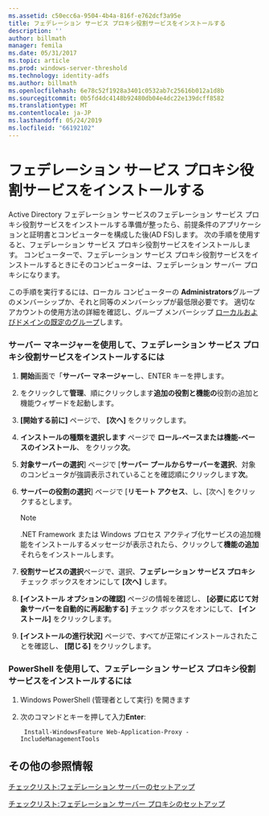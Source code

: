 ```yaml
---
ms.assetid: c50ecc6a-9504-4b4a-816f-e762dcf3a95e
title: フェデレーション サービス プロキシ役割サービスをインストールする
description: ''
author: billmath
manager: femila
ms.date: 05/31/2017
ms.topic: article
ms.prod: windows-server-threshold
ms.technology: identity-adfs
ms.author: billmath
ms.openlocfilehash: 6e78c52f1928a3401c0532ab7c25616b012a1d8b
ms.sourcegitcommit: 0b5fd4dc4148b92480db04e4dc22e139dcff8582
ms.translationtype: MT
ms.contentlocale: ja-JP
ms.lasthandoff: 05/24/2019
ms.locfileid: "66192102"
---
```

# <a name="install-the-federation-service-proxy-role-service"></a>フェデレーション サービス プロキシ役割サービスをインストールする

Active Directory フェデレーション サービスのフェデレーション サービス プロキシ役割サービスをインストールする準備が整ったら、前提条件のアプリケーションと証明書とコンピューターを構成した後\(AD FS\)します。 次の手順を使用すると、フェデレーション サービス プロキシ役割サービスをインストールします。 コンピューターで、フェデレーション サービス プロキシ役割サービスをインストールするときにそのコンピューターは、フェデレーション サーバー プロキシになります。  
  
この手順を実行するには、ローカル コンピューターの **Administrators**グループのメンバーシップか、それと同等のメンバーシップが最低限必要です。  適切なアカウントの使用方法の詳細を確認し、グループ メンバーシップ [ローカルおよびドメインの既定のグループ](https://go.microsoft.com/fwlink/?LinkId=83477)します。   
  
### <a name="to-install-the-federation-service-proxy-role-service-using-the-server-manager"></a>サーバー マネージャーを使用して、フェデレーション サービス プロキシ役割サービスをインストールするには
  
1.  **開始**画面で「**サーバー マネージャー**し、ENTER キーを押します。  
  
2.  をクリックして**管理**、順にクリックします**追加の役割と機能の**役割の追加と機能ウィザードを起動します。  
  
3.  **[開始する前に]** ページで、 **[次へ]** をクリックします。  
  
4.  **インストールの種類を選択します** ページで **ロール\-ベースまたは機能\-ベースのインストール**、 をクリック**次**。  
  
5.  **対象サーバーの選択**] ページで [**サーバー プールからサーバーを選択**、対象のコンピュータが強調表示されていることを確認順にクリックします**次**。  
  
6.  **サーバーの役割の選択**] ページで [**リモート アクセス**、し、[次へ] をクリックするとします。  
  
    > [!NOTE]  
    > .NET Framework または Windows プロセス アクティブ化サービスの追加機能をインストールするメッセージが表示されたら、クリックして**機能の追加**それらをインストールします。  
  
7. **役割サービスの選択**ページで、選択、**フェデレーション サービス プロキシ**チェック ボックスをオンにして **[次へ]** します。  

8. **[インストール オプションの確認]** ページの情報を確認し、 **[必要に応じて対象サーバーを自動的に再起動する]** チェック ボックスをオンにして、 **[インストール]** をクリックします。  
  
13. **[インストールの進行状況]** ページで、すべてが正常にインストールされたことを確認し、 **[閉じる]** をクリックします。  

### <a name="to-install-the-federation-service-proxy-role-service-using-powershell"></a>PowerShell を使用して、フェデレーション サービス プロキシ役割サービスをインストールするには

1. Windows PowerShell (管理者として実行) を開きます

2. 次のコマンドとキーを押して入力**Enter**:

        Install-WindowsFeature Web-Application-Proxy -IncludeManagementTools



  
## <a name="additional-references"></a>その他の参照情報  
[チェックリスト:フェデレーション サーバーのセットアップ](Checklist--Setting-Up-a-Federation-Server.md)  
  
[チェックリスト:フェデレーション サーバー プロキシのセットアップ](Checklist--Setting-Up-a-Federation-Server-Proxy.md)  
  

